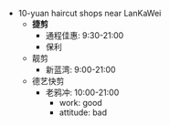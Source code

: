 - 10-yuan haircut shops near LanKaWei
    - **捷剪**
        - 通程佳惠: 9:30-21:00
        - 保利
    - 靓剪
        - 新蓝湾: 9:00-21:00
    - 德艺快剪
        - 老鸦冲: 10:00-21:00
            - work: good
            - attitude: bad